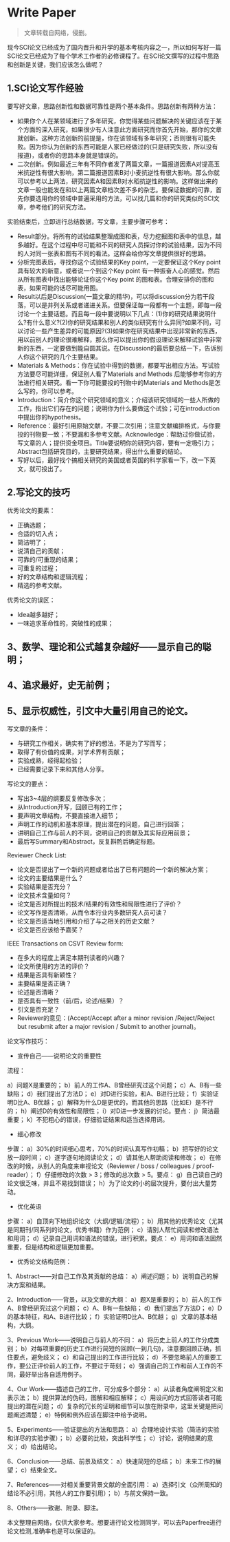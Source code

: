 # Write Paper

> 文章转载自网络，侵删。

现今SCI论文已经成为了国内晋升和升学的基本考核内容之一，所以如何写好一篇SCI论文已经成为了每个学术工作者的必修课程了。在SCI论文撰写的过程中思路和创新是关键，我们应该怎么做呢？

## 1.SCI论文写作经验

要写好文章，思路创新性和数据可靠性是两个基本条件。思路创新有两种方法：

- 如果你个人在某领域进行了多年研究，你觉得某些问题解决的关键应该在于某个方面的深入研究，如果很少有人注意此方面研究而你首先开始，那你的文章就创新。这种方法创新的前提是，你在该领域有多年研究；否则很有可能失败。因为你认为创新的东西可能是人家已经做过的(只是研究失败，所以没有报道)，或者你的思路本身就是错误的。
- 二次创新。例如最近三年有不同作者发了两篇文章，一篇报道因素A对提高玉米抗逆性有很大影响，第二篇报道因素B对小麦抗逆性有很大影响。那么你就可以参考以上两法，研究因素A和因素B对水稻抗逆性的影响。这样做出来的文章一般也能发在和以上两篇文章档次差不多的杂志。要保证数据的可靠，首先你要选用你的领域中普遍采用的方法，可以找几篇和你的研究类似的SCI文章，参考他们的研究方法。

实验结束后，立即进行总结数据，写文章，主要步骤可参考：

- Result部分。将所有的试验结果整理成图和表，尽力挖掘图和表中的信息，越多越好。在这个过程中尽可能和不同的研究人员探讨你的试验结果，因为不同的人对同一张表和图有不同的看法。这样会给你写文章提供很好的思路。
- 分析完图表后，寻找你这个试验结果的Key point，一定要保证这个Key point具有较大的新意，或者说一个到这个Key point 有一种振奋人心的感觉。然后从所有图表中找出能够论证你这个Key point 的图和表。合理安排你的图和表，如果可能的话尽可能用图。
- Result以后是Discussion(一篇文章的精华)，可以将discussion分为若干段落，可以是并列关系或者递进关系。但要保证每一段都有一个主题，即每一段讨论一个主要话题。而且每一段中要说明以下几点：(1)你的研究结果说明什么?有什么意义?(2)你的研究结果和别人的类似研究有什么异同?如果不同，可以讨论一些产生差异的可能原因?(3)如果你在研究结果中出现非常新的东西，用以前别人的理论很难解释，那么你可以提出你的假设理论来解释试验中非常新的东西，一定要做到能自圆其说。在Discussion的最后要总结一下，告诉别人你这个研究的几个主要结果。
- Materials & Methods：你在试验中得到的数据，都要写出相应方法。写试验方法要尽可能详细，保证别人看了Materials and Methods 后能够参考你的方法进行相关研究。看一下你可能要投的刊物中的Materials and Methods是怎么写的，你可以参考。
- Introduction：简介你这个研究领域的意义；介绍该研究领域的一些人所做的工作，指出它们存在的问题；说明你为什么要做这个试验；可在introduction 中提出你的hypothesis。
- Reference：最好引用原始文献，不要二次引用；注意文献编排格式，与你要投的刊物要一致；不要漏和多参考文献。Acknowledge：帮助过你做试验，写文章的人；提供资金项目。Title要说明你的研究内容，要有一定吸引力；Abstract包括研究目的，主要研究结果，得出什么重要的结论。
- 写好以后，最好找个搞相关研究的美国或者英国的科学家看一下，改一下英文，就可投出了。

## 2.写论文的技巧

优秀论文的要素：

- 正确选题；
- 合适的切入点；
- 简洁明了；
- 说清自己的贡献；
- 可靠的/可重现的结果；
- 可重复的过程；
- 好的文章结构和逻辑流程；
- 精选的参考文献。

优秀论文的误区：

- Idea越多越好；
- 一味追求革命性的，突破性的成果；

## 3、数学、理论和公式越复杂越好——显示自己的聪明；

## 4、追求最好，史无前例；

## 5、显示权威性，引文中大量引用自己的论文。

写文章的条件：

- 与研究工作相关，确实有了好的想法，不是为了写而写；
- 取得了有价值的成果，对学术界有贡献；
- 实验成熟，经得起检验；
- 已经需要记录下来和其他人分享。

写论文的要点：

- 写出3~4层的纲要反复修改多次；
- 从Introduction开写，回顾已有的工作；
- 要声明文章结构，不要直接进入细节；
- 声明工作的动机和基本原理，提出潜在的问题，自己进行回答；
- 讲明自己工作与前人的不同，说明自己的贡献及其实际应用前景；
- 最后写Summary和Abstract，反复斟酌后确定标题。

Reviewer Check List: 
    
- 论文是否提出了一个新的问题或者给出了已有问题的一个新的解决方案；
- 论文的主要结果是什么？
- 实验结果是否充分？
- 论文技术含量如何？
- 论文是否对所提出的技术/结果的有效性和局限性进行了评价？
- 论文写作是否清晰，从而令本行业内多数研究人员可读？
- 论文是否适当地引用和介绍了与之相关的历史文献？
- 论文是否应该给予嘉奖？

IEEE Transactions on CSVT Review form: 

- 在多大的程度上满足本期刊读者的兴趣？
- 论文所使用的方法的评价？
- 结果是否具有新颖性？
- 主要结果是否正确？
- 论述是否清晰？
- 是否具有一致性（前/后，论述/结果）？
- 引文是否充足？
- Reviewer的意见：(Accept/Accept after a minor revision /Reject/Reject but resubmit after a major revision / Submit to another journal)。



论文写作技巧：

- 宣传自己——说明论文的重要性

流程：

a）问题X是重要的；
b）前人的工作A、B曾经研究过这个问题；
c）A、B有一些缺陷；
d）我们提出了方法D；
e）对D进行实验，和A、B进行比较；
f）实验证明D比A、B优越；
g）解释为什么D是更优的，而其他的思路（比如E）是不行的；
h）阐述D的有效性和局限性；
i）对D进一步发展的讨论。要点：
j）简洁最重要；
k）不犯粗心的错误，仔细验证结果和适当选择用词。

- 细心修改

步骤：
a）30%的时间细心思考，70%的时间认真写作初稿；
b）把写好的论文放一段时间；
c）逐字逐句地阅读论文；
d）请其他人帮助阅读和修改；
e）在修改的时候，从别人的角度来审视论文（Reviewer / boss / colleagues / proof-reader）；
f）仔细修改的次数 > 3；修改的总次数 > 5。要点：
g）自己读自己的论文很乏味，并且不易找到错误；
h）为了论文的小的层次提升，要付出大量劳动。

- 优化英语

步骤：
a）自顶向下地组织论文（大纲/逻辑/流程）；
b）用其他的优秀论文（尤其是同期刊/同系列的论文，优秀书籍）作为范例；
c）请别人帮忙阅读和修改语法和用词；
d）记录自己用词和语法的错误，进行积累。要点：
e）用词和语法固然重要，但是结构和逻辑更加重要。

- 优秀论文结构范例：

1、Abstract——对自己工作及其贡献的总结：
a）阐述问题；
b）说明自己的解决方案和结果。

2、Introduction——背景，以及文章的大纲：
a）题X是重要的；
b）前人的工作A、B曾经研究过这个问题；
c）A、B有一些缺陷；
d）我们提出了方法D；
e）D的基本特征，和A、B进行比较；
f）实验证明D比A、B优越；
g）文章的基本结构，大纲。

3、Previous Work——说明自己与前人的不同：
a）将历史上前人的工作分成类别；
b）对每项重要的历史工作进行简短的回顾(一到几句)，注意要回顾正确，抓住要点，避免歧义；
c）和自己提出的工作进行比较；
d）不要忽略前人的重要工作，要公正评价前人的工作，不要过于苛刻；
e）强调自己的工作和前人工作的不同，最好举出各自适用例子。

4、Our Work——描述自己的工作，可分成多个部分：
a）从读者角度阐明定义和表示法；
b）提供算法的伪码，图解和相应解释；
c）用设问的方式回答读者可能提出的潜在问题；
d）复杂的冗长的证明和细节可以放在附录中，这里关键是把问题阐述清楚；
e）特例和例外应该在脚注中给予说明。

5、Experiments——验证提出的方法和思路：
a）合理地设计实验（简洁的实验和详尽的实验步骤）；
b）必要的比较，突出科学性；
c）讨论，说明结果的意义；
d）给出结论。

6、Conclusion——总结、前景及结文：
a）快速简短的总结；
b）未来工作的展望；
c）结束全文。

7、References——对相关重要背景文献的全面引用：
a）选择引文（众所周知的结论不必引用，其他人的工作要引用）；
b）与前文保持一致。

8、Others——致谢、附录、脚注。

本文整理自网络，仅供大家参考。想要进行论文检测同学，可以去Paperfree进行论文检测,准确率也是可以保证的。
